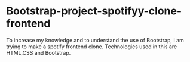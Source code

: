 # Bootstrap-project-spotifyy-clone-frontend
To increase my knowledge and to understand the use of Bootstrap, I am trying to make a spotify frontend clone.
Technologies used in this are HTML,CSS and Bootstrap.
